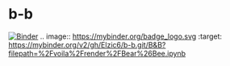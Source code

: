 # b-b
[![Binder](https://mybinder.org/badge_logo.svg)](https://mybinder.org/v2/gh/Elzic6/b-b.git/B&B?filepath=%2Fvoila%2Frender%2FBear%26Bee.ipynb)
.. image:: https://mybinder.org/badge_logo.svg
 :target: https://mybinder.org/v2/gh/Elzic6/b-b.git/B&B?filepath=%2Fvoila%2Frender%2FBear%26Bee.ipynb